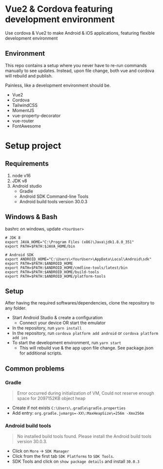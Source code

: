 # Vue2 & Cordova featuring development environment

Use cordova & Vue2 to make Android & iOS applications, featuring flexible development environment

## Environment

This repo contains a setup where you never have to re-run commands manually to see updates. Instead, upon file change, both vue and cordova will rebuild and publish. 

Painless, like a development environment should be.

* Vue2
* Cordova
* TailwindCSS
* MomentJS
* vue-property-decorator
* vue-router
* FontAwesome

# Setup project

## Requirements

1. node v16
2. JDK v8
3. Android studio
   * Gradle
   * Android SDK Command-line Tools 
   * Android build tools version 30.0.3


## Windows & Bash

bashrc on windows, update `<YourUser>` 

```
# JDK 8
export JAVA_HOME="C:\Program Files (x86)\Java\jdk1.8.0_351"
export PATH=$PATH:$JAVA_HOME/bin

# Android SDK
export ANDROID_HOME="C:\Users\<YourUser>\AppData\Local\Android\sdk"
export PATH=$PATH:$ANDROID_HOME
export PATH=$PATH:$ANDROID_HOME/cmdline-tools/latest/bin
export PATH=$PATH:$ANDROID_HOME/build-tools
export PATH=$PATH:$ANDROID_HOME/platform-tools
```

## Setup

After having the required softwares/dependencies, clone the repository to any folder.

* Start Android Studio & create a configuration
    * Connect your device OR start the emulator
* In the repository, run `yarn install`
* In the repository, run `cordova platform add android` or `cordova platform add ios`
* To start the development environment, run `yarn start`
    * This will rebuild vue & the app upon file change. See package.json for additional scripts.


## Common problems

### Gradle

> Error occurred during initialization of VM, Could not reserve enough space for 2097152KB object heap

* Create if not exists `C:\Users\.gradle\gradle.properties`
* Add entry: `org.gradle.jvmargs=-XX\:MaxHeapSize\=256m -Xmx256m`


### Android build tools

> No installed build tools found. Please install the Android build tools version 30.0.3.

* Click on `More` -> `SDK Manager`
* Click from the first tab `SDK Platforms` to `SDK Tools`.
* SDK Tools and click on `show package details` and install `30.0.3`
